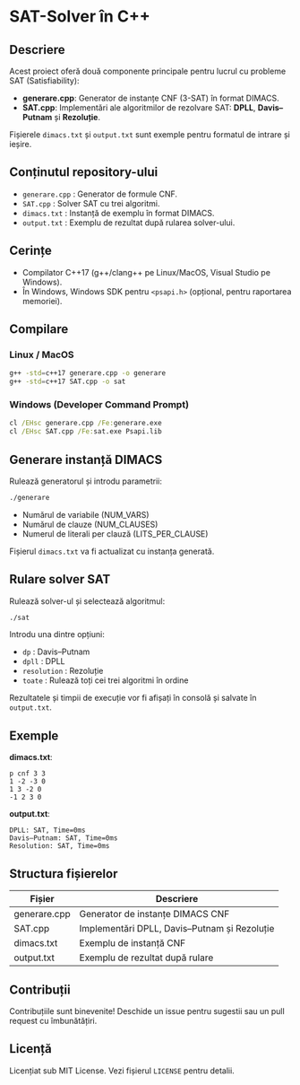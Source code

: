 # SAT-Solver în C++

## Descriere

Acest proiect oferă două componente principale pentru lucrul cu probleme SAT (Satisfiability):

* **generare.cpp**: Generator de instanțe CNF (3-SAT) în format DIMACS.
* **SAT.cpp**: Implementări ale algoritmilor de rezolvare SAT: **DPLL**, **Davis–Putnam** și **Rezoluție**.

Fișierele `dimacs.txt` și `output.txt` sunt exemple pentru formatul de intrare și ieșire.

## Conținutul repository-ului

* `generare.cpp` : Generator de formule CNF.
* `SAT.cpp`      : Solver SAT cu trei algoritmi.
* `dimacs.txt`   : Instanță de exemplu în format DIMACS.
* `output.txt`   : Exemplu de rezultat după rularea solver-ului.

## Cerințe

* Compilator C++17 (g++/clang++ pe Linux/MacOS, Visual Studio pe Windows).
* În Windows, Windows SDK pentru `<psapi.h>` (opțional, pentru raportarea memoriei).

## Compilare

### Linux / MacOS

```bash
g++ -std=c++17 generare.cpp -o generare
g++ -std=c++17 SAT.cpp -o sat
```

### Windows (Developer Command Prompt)

```bat
cl /EHsc generare.cpp /Fe:generare.exe
cl /EHsc SAT.cpp /Fe:sat.exe Psapi.lib
```

## Generare instanță DIMACS

Rulează generatorul și introdu parametrii:

```bash
./generare
```

* Numărul de variabile (NUM\_VARS)
* Numărul de clauze (NUM\_CLAUSES)
* Numerul de literali per clauză (LITS\_PER\_CLAUSE)

Fișierul `dimacs.txt` va fi actualizat cu instanța generată.

## Rulare solver SAT

Rulează solver-ul și selectează algoritmul:

```bash
./sat
```

Introdu una dintre opțiuni:

* `dp`         : Davis–Putnam
* `dpll`       : DPLL
* `resolution` : Rezoluție
* `toate`      : Rulează toți cei trei algoritmi în ordine

Rezultatele și timpii de execuție vor fi afișați în consolă și salvate în `output.txt`.

## Exemple

**dimacs.txt**:

```text
p cnf 3 3
1 -2 -3 0
1 3 -2 0
-1 2 3 0
```

**output.txt**:

```text
DPLL: SAT, Time=0ms
Davis–Putnam: SAT, Time=0ms
Resolution: SAT, Time=0ms
```

## Structura fișierelor

| Fișier       | Descriere                                    |
| ------------ | -------------------------------------------- |
| generare.cpp | Generator de instanțe DIMACS CNF             |
| SAT.cpp      | Implementări DPLL, Davis–Putnam și Rezoluție |
| dimacs.txt   | Exemplu de instanță CNF                      |
| output.txt   | Exemplu de rezultat după rulare              |

## Contribuții

Contribuțiile sunt binevenite! Deschide un issue pentru sugestii sau un pull request cu îmbunătățiri.

## Licență

Licențiat sub MIT License. Vezi fișierul `LICENSE` pentru detalii.
